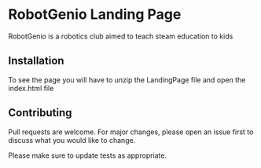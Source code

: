 # RobotGenio Landing Page

RobotGenio is a robotics club aimed to teach steam education to kids

## Installation

To see the page you will have to unzip the LandingPage file and open the index.html file

## Contributing
Pull requests are welcome. For major changes, please open an issue first to discuss what you would like to change.

Please make sure to update tests as appropriate.
